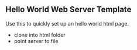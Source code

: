 ## Hello World Web Server Template
Use this to quickly set up an hello world html page.

- clone into html folder
- point server to file